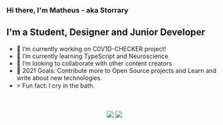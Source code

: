 
### Hi there, I'm Matheus - aka <b>Storrary</b>

## I'm a Student, Designer and Junior Developer

- 🔭 I’m currently working on C0V1D-CHECKER project!
- 🌱 I’m currently learning TypeScript and Neuroscience
- 👯 I’m looking to collaborate with other content creators
- 🥅 2021 Goals: Contribute more to Open Source projects and Learn and write about new technologies.
- ⚡ Fun fact: I cry in the bath.

<br>


<p align="center">
  <img src="https://github-readme-stats.vercel.app/api?username=Storarryy&show_icons=true&theme=radical">
  <img src="https://github-readme-stats.vercel.app/api/top-langs/?username=Storarryy&hide=batchfile&theme=radical" />
</p>
